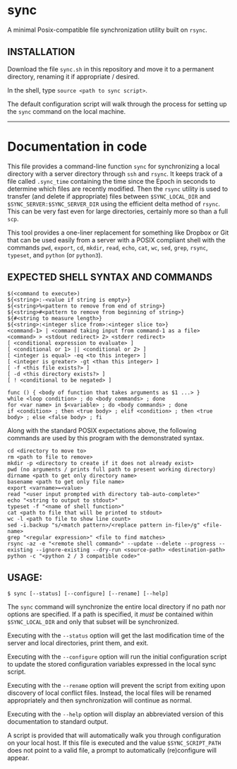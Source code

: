 # sync
  A minimal Posix-compatible file synchronization utility built on `rsync`.

## INSTALLATION

  Download the file `sync.sh` in this repository and move it to
  a permanent directory, renaming it if appropriate / desired.

  In the shell, type `source <path to sync script>`.

  The default configuration script will walk through the process for
  setting up the `sync` command on the local machine.

--------------------------------------------------------------------

# Documentation in code

  This file provides a command-line function `sync` for
  synchronizing a local directory with a server directory through
  `ssh` and `rsync`. It keeps track of a file called `.sync_time`
  containing the time since the Epoch in seconds to determine which
  files are recently modified. Then the `rsync` utility is used to
  transfer (and delete if appropriate) files between
  `$SYNC_LOCAL_DIR` and `$SYNC_SERVER:$SYNC_SERVER_DIR` using the
  efficient delta method of `rsync`. This can be very fast even for
  large directories, certainly more so than a full `scp`.

  This tool provides a one-liner replacement for something like
  Dropbox or Git that can be used easily from a server with a POSIX
  compliant shell with the commands `pwd`, `export`, `cd`, `mkdir`,
  `read`, `echo`, `cat`, `wc`, `sed`, `grep`, `rsync`, `typeset`,
  and `python` (or `python3`).

##  EXPECTED SHELL SYNTAX AND COMMANDS

    $(<command to execute>)
    ${<string>:-<value if string is empty>}
    ${<string>%<pattern to remove from end of string>}
    ${<string>#<pattern to remove from beginning of string>}
    ${#<string to measure length>}
    ${<string>:<integer slice from>:<integer slice to>}
    <command-1> | <command taking input from command-1 as a file>
    <command> > <stdout redirect> 2> <stderr redirect>
    [ <conditional expression to evaluate> ]
    [ <conditional or 1> || <conditional or 2> ]
    [ <integer is equal> -eq <to this integer> ]
    [ <integer is greater> -gt <than this integer> ]
    [ -f <this file exists?> ]
    [ -d <this directory exists?> ]
    [ ! <conditional to be negated> ]

    func () { <body of function that takes arguments as $1 ...> }
    while <loop condition> ; do <body commands> ; done
    for <var name> in $<variable> ; do <body commands> ; done
    if <condition> ; then <true body> ; elif <condition> ; then <true body> ; else <false body> ; fi

  Along with the standard POSIX expectations above, the following
  commands are used by this program with the demonstrated syntax.

    cd <directory to move to>
    rm <path to file to remove>
    mkdir -p <directory to create if it does not already exist>
    pwd (no arguments / prints full path to present working directory)
    dirname <path to get only directory name>
    basename <path to get only file name>
    export <varname>=<value>
    read "<user input prompted with directory tab-auto-complete>"
    echo "<string to output to stdout>"
    typeset -f "<name of shell function>"
    cat <path to file that will be printed to stdout>
    wc -l <path to file to show line count>
    sed -i.backup "s/<match pattern>/<replace pattern in-file>/g" <file-name>
    grep "<regular expression>" <file to find matches>
    rsync -az -e "<remote shell command>" --update --delete --progress --existing --ignore-existing --dry-run <source-path> <destination-path>
    python -c "<python 2 / 3 compatible code>"


## USAGE:

    $ sync [--status] [--configure] [--rename] [--help]

  The `sync` command will synchronize the entire local directory if
  no path nor options are specified. If a path is specified, it
  *must* be contained within `$SYNC_LOCAL_DIR` and only that subset
  will be synchronized.

  Executing with the `--status` option will get the last
  modification time of the server and local directories, print them,
  and exit.

  Executing with the `--configure` option will run the initial
  configuration script to update the stored configuration variables
  expressed in the local sync script.

  Executing with the `--rename` option will prevent the script from
  exiting upon discovery of local conflict files. Instead, the local
  files will be renamed appropriately and then synchronization will
  continue as normal.

  Executing with the `--help` option will display an abbreviated
  version of this documentation to standard output.

  A script is provided that will automatically walk you through
  configuration on your local host. If this file is executed and
  the value `$SYNC_SCRIPT_PATH` does not point to a valid file, a
  prompt to automatically (re)configure will appear.
